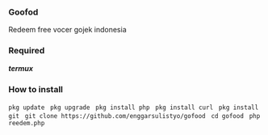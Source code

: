 ### Goofod
Redeem free vocer gojek indonesia


### Required
***termux***


### How to install
`pkg update `
`pkg upgrade `
`pkg install php `
`pkg install curl `
`pkg install git `
`git clone https://github.com/enggarsulistyo/gofood `
`cd gofood `
`php reedem.php `
